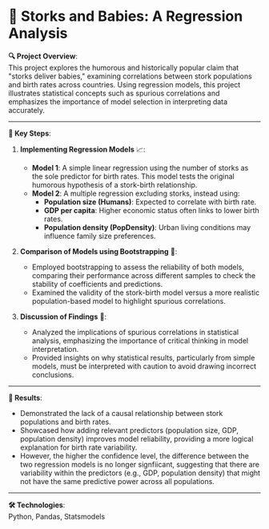 # 🦩 Storks and Babies: A Regression Analysis

**🔍 Project Overview**:  
This project explores the humorous and historically popular claim that "storks deliver babies," examining correlations between stork populations and birth rates across countries. Using regression models, this project illustrates statistical concepts such as spurious correlations and emphasizes the importance of model selection in interpreting data accurately.

---

**📌 Key Steps**:

1. **Implementing Regression Models** 📈:
   - **Model 1**: A simple linear regression using the number of storks as the sole predictor for birth rates. This model tests the original humorous hypothesis of a stork-birth relationship.
   - **Model 2**: A multiple regression excluding storks, instead using:
     - **Population size (Humans)**: Expected to correlate with birth rate.
     - **GDP per capita**: Higher economic status often links to lower birth rates.
     - **Population density (PopDensity)**: Urban living conditions may influence family size preferences.

2. **Comparison of Models using Bootstrapping** 🔄:
   - Employed bootstrapping to assess the reliability of both models, comparing their performance across different samples to check the stability of coefficients and predictions.
   - Examined the validity of the stork-birth model versus a more realistic population-based model to highlight spurious correlations.

3. **Discussion of Findings** 📝:
   - Analyzed the implications of spurious correlations in statistical analysis, emphasizing the importance of critical thinking in model interpretation.
   - Provided insights on why statistical results, particularly from simple models, must be interpreted with caution to avoid drawing incorrect conclusions.

---

**🚀 Results**:
- Demonstrated the lack of a causal relationship between stork populations and birth rates.
- Showcased how adding relevant predictors (population size, GDP, population density) improves model reliability, providing a more logical explanation for birth rate variability.
- However, the higher the confidence level, the difference between the two regression models is no longer signfiicant, suggesting that there are variability within the predictors (e.g., GDP, population density) that might not have the same predictive power across all populations. 

---

**🛠️ Technologies**:  
Python, Pandas, Statsmodels
